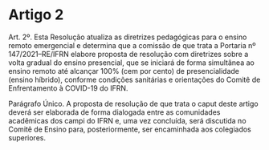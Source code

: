 # Artigo 2

Art. 2º. Esta Resolução atualiza as diretrizes pedagógicas para o ensino remoto emergencial e determina que a
comissão de que trata a Portaria nº 147/2021–RE/IFRN elabore proposta de resolução com diretrizes sobre a volta
gradual do ensino presencial, que se iniciará de forma simultânea ao ensino remoto até alcançar 100% (cem por
cento) de presencialidade (ensino híbrido), conforme condições sanitárias e orientações do Comitê de
Enfrentamento à COVID-19 do IFRN.

Parágrafo Único. A proposta de resolução de que trata o caput deste artigo deverá ser elaborada de forma dialogada
entre as comunidades acadêmicas dos campi do IFRN e, uma vez concluída, será discutida no Comitê de Ensino
para, posteriormente, ser encaminhada aos colegiados superiores.

